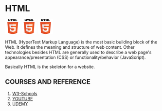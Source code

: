 # HTML
<img src="images/HTML.svg" width="50" height="50"> <img src="images/HTML.svg" width="50" height="50"> <img src="images/HTML.svg" width="50" height="50">

HTML (HyperText Markup Language) is the most basic building block of the Web. It defines the meaning and structure of web content. Other technologies besides HTML are generally used to describe a web page's appearance/presentation (CSS) or functionality/behavior (JavaScript).

Basically HTML is the skeleton for a website.

## COURSES AND REFERENCE
1. [W3-Schools](https://www.w3schools.com/html/default.asp)
2. [YOUTUBE](https://www.youtube.com/watch?v=qz0aGYrrlhU)
3. [UDEMY](https://www.udemy.com/course/the-complete-web-development-bootcamp/)
